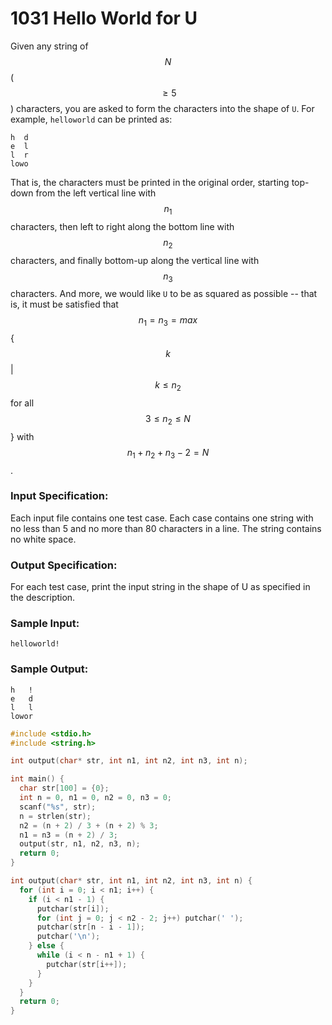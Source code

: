 # 1031 Hello World for U
Given any string of $$N$$ ($$\ge 5$$) characters, you are asked to form the characters into the shape of `U`. For example, `helloworld` can be printed as:
```
h  d
e  l
l  r
lowo
```

That is, the characters must be printed in the original order, starting top-down from the left vertical line with $$n_1$$ characters, then left to right along the bottom line with $$n_2$$ characters, and finally bottom-up along the vertical line with $$n_3$$ characters. And more, we would like `U` to be as squared as possible -- that is, it must be satisfied that $$n_1 = n_3 = max$$ { $$k$$ | $$k \le n_2$$ for all $$3 \le n_2 \le N$$ } with $$n_1 + n_2 + n_3 - 2 = N$$.

### Input Specification:

Each input file contains one test case. Each case contains one string with no less than 5 and no more than 80 characters in a line. The string contains no white space.

### Output Specification:

For each test case, print the input string in the shape of U as specified in the description.

### Sample Input:
```in
helloworld!
```

### Sample Output:
```out
h   !
e   d
l   l
lowor
```

```cpp
#include <stdio.h>
#include <string.h>

int output(char* str, int n1, int n2, int n3, int n);

int main() {
  char str[100] = {0};
  int n = 0, n1 = 0, n2 = 0, n3 = 0;
  scanf("%s", str);
  n = strlen(str);
  n2 = (n + 2) / 3 + (n + 2) % 3;
  n1 = n3 = (n + 2) / 3;
  output(str, n1, n2, n3, n);
  return 0;
}

int output(char* str, int n1, int n2, int n3, int n) {
  for (int i = 0; i < n1; i++) {
    if (i < n1 - 1) {
      putchar(str[i]);
      for (int j = 0; j < n2 - 2; j++) putchar(' ');
      putchar(str[n - i - 1]);
      putchar('\n');
    } else {
      while (i < n - n1 + 1) {
        putchar(str[i++]);
      }
    }
  }
  return 0;
}
```